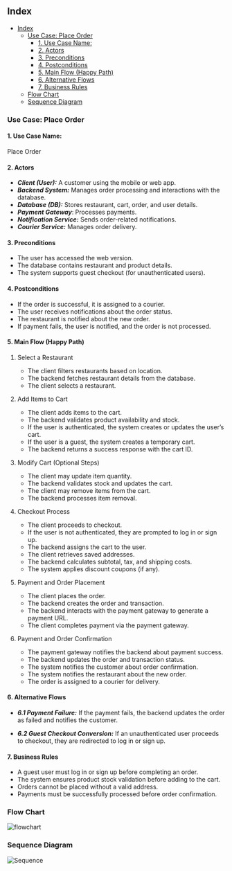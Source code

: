 ## Index

- [Index](#index)
  - [Use Case: Place Order](#use-case-place-order)
    - [1. Use Case Name:](#1-use-case-name)
    - [2. Actors](#2-actors)
    - [3. Preconditions](#3-preconditions)
    - [4. Postconditions](#4-postconditions)
    - [5. Main Flow (Happy Path)](#5-main-flow-happy-path)
    - [6. Alternative Flows](#6-alternative-flows)
    - [7. Business Rules](#7-business-rules)
  - [Flow Chart](#flow-chart)
  - [Sequence Diagram](#sequence-diagram)

### Use Case: Place Order

#### 1. Use Case Name:

Place Order

#### 2. Actors

- **_Client (User):_** A customer using the mobile or web app.
- **_Backend System:_** Manages order processing and interactions with the database.
- **_Database (DB):_** Stores restaurant, cart, order, and user details.
- **_Payment Gateway_**: Processes payments.
- **_Notification Service:_** Sends order-related notifications.
- **_Courier Service:_** Manages order delivery.

#### 3. Preconditions

- The user has accessed the web version.
- The database contains restaurant and product details.
- The system supports guest checkout (for unauthenticated users).

#### 4. Postconditions

- If the order is successful, it is assigned to a courier.
- The user receives notifications about the order status.
- The restaurant is notified about the new order.
- If payment fails, the user is notified, and the order is not processed.

#### 5. Main Flow (Happy Path)

1.  Select a Restaurant

    - The client filters restaurants based on location.
    - The backend fetches restaurant details from the database.
    - The client selects a restaurant.

2.  Add Items to Cart

    - The client adds items to the cart.
    - The backend validates product availability and stock.
    - If the user is authenticated, the system creates or updates the user’s cart.
    - If the user is a guest, the system creates a temporary cart.
    - The backend returns a success response with the cart ID.

3.  Modify Cart (Optional Steps)

    - The client may update item quantity.
    - The backend validates stock and updates the cart.
    - The client may remove items from the cart.
    - The backend processes item removal.

4.  Checkout Process

    - The client proceeds to checkout.
    - If the user is not authenticated, they are prompted to log in or sign up.
    - The backend assigns the cart to the user.
    - The client retrieves saved addresses.
    - The backend calculates subtotal, tax, and shipping costs.
    - The system applies discount coupons (if any).

5.  Payment and Order Placement

    - The client places the order.
    - The backend creates the order and transaction.
    - The backend interacts with the payment gateway to generate a payment URL.
    - The client completes payment via the payment gateway.

6.  Payment and Order Confirmation

    - The payment gateway notifies the backend about payment success.
    - The backend updates the order and transaction status.
    - The system notifies the customer about order confirmation.
    - The system notifies the restaurant about the new order.
    - The order is assigned to a courier for delivery.

#### 6. Alternative Flows

- **_6.1 Payment Failure:_** If the payment fails, the backend updates the order as failed and notifies the customer.

- **_6.2 Guest Checkout Conversion:_** If an unauthenticated user proceeds to checkout, they are redirected to log in or sign up.

#### 7. Business Rules

- A guest user must log in or sign up before completing an order.
- The system ensures product stock validation before adding to the cart.
- Orders cannot be placed without a valid address.
- Payments must be successfully processed before order confirmation.

### Flow Chart

![flowchart](https://drive.google.com/uc?export=view&id=1GsvMB1vqZOaBsnRQHJ1iceHVSVFzsKMV)

### Sequence Diagram

![Sequence](https://drive.google.com/uc?export=view&id=10Jv1OFPMRwTtaDJbSpbLsPuSlUjT9n4Q)

